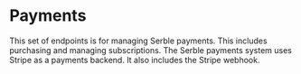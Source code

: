 # Payments
This set of endpoints is for managing Serble payments. This includes purchasing and managing subscriptions.
The Serble payments system uses Stripe as a payments backend. It also includes the Stripe webhook.